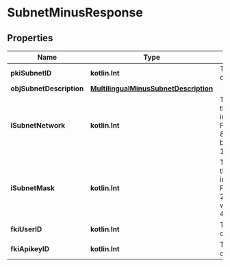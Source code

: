 
# SubnetMinusResponse

## Properties
Name | Type | Description | Notes
------------ | ------------- | ------------- | -------------
**pkiSubnetID** | **kotlin.Int** | The unique ID of the Subnet | 
**objSubnetDescription** | [**MultilingualMinusSubnetDescription**](MultilingualMinusSubnetDescription.md) |  | 
**iSubnetNetwork** | **kotlin.Int** | The network of the Subnet in integer form. For example 8.8.8.0 would be 134744064 | 
**iSubnetMask** | **kotlin.Int** | The mask of the Subnet  in integer form. For example 255.255.255.0 would be 4294967040 | 
**fkiUserID** | **kotlin.Int** | The unique ID of the User |  [optional]
**fkiApikeyID** | **kotlin.Int** | The unique ID of the Apikey |  [optional]



